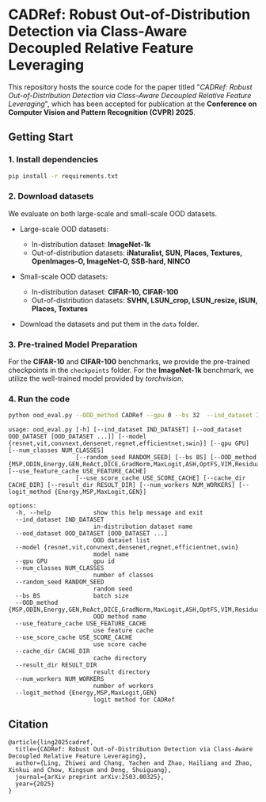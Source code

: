 # CADRef: Robust Out-of-Distribution Detection via Class-Aware Decoupled Relative Feature Leveraging

This repository hosts the source code for the paper titled "*CADRef: Robust Out-of-Distribution Detection via Class-Aware Decoupled Relative Feature Leveraging*", which has been accepted for publication at the **Conference on Computer Vision and Pattern Recognition (CVPR) 2025**.

## Getting Start

### 1. Install dependencies

```bash
pip install -r requirements.txt
```

### 2. Download datasets
We evaluate on both large-scale and small-scale OOD datasets.

- Large-scale OOD datasets: 
    - In-distribution dataset: **ImageNet-1k**
    - Out-of-distribution datasets: **iNaturalist, SUN, Places, Textures, OpenImages-O, ImageNet-O, SSB-hard, NINCO**
- Small-scale OOD datasets:
    - In-distribution dataset: **CIFAR-10, CIFAR-100**
    - Out-of-distribution datasets: **SVHN, LSUN_crop, LSUN_resize, iSUN, Places, Textures**

- Download the datasets and put them in the `data` folder.

### 3. Pre-trained Model Preparation
For the **CIFAR-10** and **CIFAR-100** benchmarks, we provide the pre-trained checkpoints in the `checkpoints` folder.
For the **ImageNet-1k** benchmark, we utilize the well-trained model provided by *torchvision*.

### 4. Run the code

```bash
python ood_eval.py --OOD_method CADRef --gpu 0 --bs 32  --ind_dataset ImageNet --model resnet --ood_dataset iNat SUN Places Textures openimage_o imagenet_o
```
```
usage: ood_eval.py [-h] [--ind_dataset IND_DATASET] [--ood_dataset OOD_DATASET [OOD_DATASET ...]] [--model {resnet,vit,convnext,densenet,regnet,efficientnet,swin}] [--gpu GPU] [--num_classes NUM_CLASSES]
                   [--random_seed RANDOM_SEED] [--bs BS] [--OOD_method {MSP,ODIN,Energy,GEN,ReAct,DICE,GradNorm,MaxLogit,ASH,OptFS,VIM,Residual,CARef,CADRef}] [--use_feature_cache USE_FEATURE_CACHE]
                   [--use_score_cache USE_SCORE_CACHE] [--cache_dir CACHE_DIR] [--result_dir RESULT_DIR] [--num_workers NUM_WORKERS] [--logit_method {Energy,MSP,MaxLogit,GEN}]

options:
  -h, --help            show this help message and exit
  --ind_dataset IND_DATASET
                        in-distribution dataset name
  --ood_dataset OOD_DATASET [OOD_DATASET ...]
                        OOD dataset list
  --model {resnet,vit,convnext,densenet,regnet,efficientnet,swin}
                        model name
  --gpu GPU             gpu id
  --num_classes NUM_CLASSES
                        number of classes
  --random_seed RANDOM_SEED
                        random seed
  --bs BS               batch size
  --OOD_method {MSP,ODIN,Energy,GEN,ReAct,DICE,GradNorm,MaxLogit,ASH,OptFS,VIM,Residual,CARef,CADRef}
                        OOD method name
  --use_feature_cache USE_FEATURE_CACHE
                        use feature cache
  --use_score_cache USE_SCORE_CACHE
                        use score cache
  --cache_dir CACHE_DIR
                        cache directory
  --result_dir RESULT_DIR
                        result directory
  --num_workers NUM_WORKERS
                        number of workers
  --logit_method {Energy,MSP,MaxLogit,GEN}
                        logit method for CADRef
```

## Citation
```
@article{ling2025cadref,
  title={CADRef: Robust Out-of-Distribution Detection via Class-Aware Decoupled Relative Feature Leveraging},
  author={Ling, Zhiwei and Chang, Yachen and Zhao, Hailiang and Zhao, Xinkui and Chow, Kingsum and Deng, Shuiguang},
  journal={arXiv preprint arXiv:2503.00325},
  year={2025}
}
```